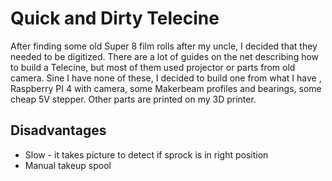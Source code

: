 # Quick and Dirty Telecine
After finding some old Super 8 film rolls after my uncle, I decided that they needed to be digitized.
There are a lot of guides on the net describing how to build a Telecine, but most of them used projector or parts from old camera.
Sine I have none of these, I decided to build one from what I have , Raspberry PI 4 with camera, some Makerbeam profiles and bearings, some cheap 5V stepper.
Other parts are printed on my 3D printer.

## Disadvantages

* Slow - it takes picture to detect if sprock is in right position
* Manual takeup spool



